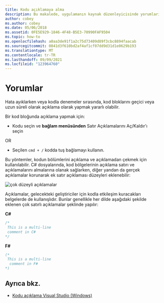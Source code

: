 ```yaml
---
title: Kodu açıklamaya alma
description: Bu makalede, uygulamanın kaynak düzenleyicisinde yorumların Mac için Visual Studio
author: cobey
ms.author: cobey
ms.date: 05/06/2018
ms.assetid: 0FE5E929-1846-4F48-B5E3-70990FAF9504
ms.topic: how-to
ms.openlocfilehash: a0aa3de91f1a2c75d73409d89f3cbc8894faacab
ms.sourcegitcommit: 0841d3f610bd2af4af1cf07dd9d31d1e0629b193
ms.translationtype: MT
ms.contentlocale: tr-TR
ms.lasthandoff: 09/09/2021
ms.locfileid: "123964760"
---
```

# <a name="comments"></a>Yorumlar

Hata ayıklarken veya kodla denemeler sırasında, kod bloklarını geçici veya uzun süreli olarak açıklama olarak yapmak yararlı olabilir.

Bir kod bloğunda açıklama yapmak için:

* Kodu seçin ve **bağlam menüsünden** Satır Açıklamalarını Aç/Kaldır'ı seçin

OR

* Seçilen `cmd + /` kodda tuş bağlamayı kullanın.

Bu yöntemler, kodun bölümlerini açıklama ve açıklamadan çekmek için kullanılabilir. C# dosyalarında, kod bölgelerinin açıklama satırı ve açıklamalarını almalarına olanak sağlarken, diğer yandan da gerçek açıklamalar korunarak ek satır açıklaması düzeyleri eklenebilir:

![çok düzeyli açıklamalar](media/source-editor-image8.png)

Açıklamalar, gelecekteki geliştiriciler için kodla etkileşim kuracakları belgelerde de kullanışlıdır. Bunlar genellikle her dilde aşağıdaki şekilde eklenen çok satırlı açıklamalar şeklinde yapılır:

**C#**

```csharp
/*
 This is a multi-line
 comment in C#
*/
```

**F#**

```fsharp
(*
 This is a multi-line
  comment in F#
*)
```

## <a name="see-also"></a>Ayrıca bkz.

- [Kodu açıklama Visual Studio (Windows)](/visualstudio/ide/quickstart-editor#comment-out-code)